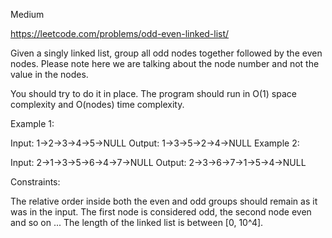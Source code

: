 Medium

https://leetcode.com/problems/odd-even-linked-list/

Given a singly linked list, group all odd nodes together followed by the even nodes. Please note here we are talking about the node number and not the value in the nodes.

You should try to do it in place. The program should run in O(1) space complexity and O(nodes) time complexity.

Example 1:

Input: 1->2->3->4->5->NULL
Output: 1->3->5->2->4->NULL
Example 2:

Input: 2->1->3->5->6->4->7->NULL
Output: 2->3->6->7->1->5->4->NULL
 

Constraints:

The relative order inside both the even and odd groups should remain as it was in the input.
The first node is considered odd, the second node even and so on ...
The length of the linked list is between [0, 10^4].